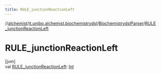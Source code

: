 ```yaml
---
title: RULE_junctionReactionLeft
---
```

//[alchemist](../../../index.html)/[it.unibo.alchemist.biochemistrydsl](../index.html)/[BiochemistrydslParser](index.html)/[RULE_junctionReactionLeft](-r-u-l-e_junction-reaction-left.html)



# RULE_junctionReactionLeft



[jvm]\
val [RULE_junctionReactionLeft](-r-u-l-e_junction-reaction-left.html): [Int](https://kotlinlang.org/api/latest/jvm/stdlib/kotlin/-int/index.html)




